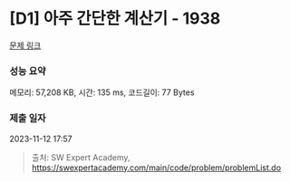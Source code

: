 # [D1] 아주 간단한 계산기 - 1938 

[문제 링크](https://swexpertacademy.com/main/code/problem/problemDetail.do?contestProbId=AV5PjsYKAMIDFAUq) 

### 성능 요약

메모리: 57,208 KB, 시간: 135 ms, 코드길이: 77 Bytes

### 제출 일자

2023-11-12 17:57



> 출처: SW Expert Academy, https://swexpertacademy.com/main/code/problem/problemList.do